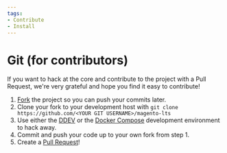 ```yaml
---
tags:
- Contribute
- Install
---
```


# Git (for contributors)

If you want to hack at the core and contribute to the project with a Pull Request, we're very grateful and hope you find it easy to contribute!

1. [Fork](https://github.com/OpenMage/magento-lts/fork) the project so you can push your commits later.
2. Clone your fork to your development host with `git clone https://github.com/<YOUR GIT USERNAME>/magento-lts`
3. Use either the [DDEV](../../developers/tools/ddev.md) or the [Docker Compose](../../developers/tools/oneline.md) development environment to hack away.
4. Commit and push your code up to your own fork from step 1.
5. Create a [Pull Request](https://github.com/OpenMage/magento-lts/compare)!
